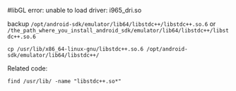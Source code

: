 #libGL error: unable to load driver: i965_dri.so

backup `/opt/android-sdk/emulator/lib64/libstdc++/libstdc++.so.6` or `/the_path_where_you_install_android_sdk/emulator/lib64/libstdc++/libstdc++.so.6`

`cp /usr/lib/x86_64-linux-gnu/libstdc++.so.6 /opt/android-sdk/emulator/lib64/libstdc++/ `

Related code:

`find /usr/lib/ -name "libstdc++.so*"`
